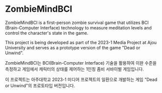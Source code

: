 # ZombieMindBCI
ZombieMindBCI is a first-person zombie survival game that utilizes BCI (Brain-Computer Interface) technology to measure meditation levels and control the character's state in the game.

This project is being developed as part of the 2023-1 Media Project at Ajou University and serves as a prototype version of the game "Dead or Unwind".

ZombieMindBCI는 BCI(Brain-Computer Interface) 기술을 활용하여 이완 수준을 측정하고 게임에서 캐릭터의 상태를 제어하는 1인칭 좀비 서바이벌 게임입니다.

이 프로젝트는 아주대학교 2023-1 미디어 프로젝트의 일환으로 개발하는 게임 "Dead or Unwind"의 프로토타입 버전입니다.
